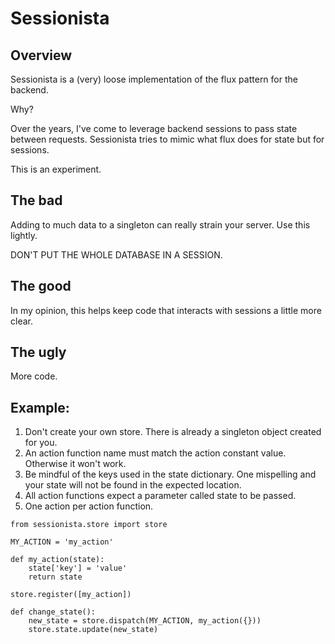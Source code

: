 Sessionista
===

## Overview

Sessionista is a (very) loose implementation of the flux pattern for the backend.

Why?

Over the years, I've come to leverage backend sessions to pass state between requests.
Sessionista tries to mimic what flux does for state but for sessions.

This is an experiment.


## The bad

Adding to much data to a singleton can really strain your server.
Use this lightly. 

DON'T PUT THE WHOLE DATABASE IN A SESSION.

## The good

In my opinion, this helps keep code that interacts with sessions
a little more clear.

## The ugly

More code.


## Example:

1. Don't create your own store. There is already a singleton object created for you.
2. An action function name must match the action constant value. Otherwise it won't work.
3. Be mindful of the keys used in the state dictionary. One mispelling and your state will not be found in the expected location.
4. All action functions expect a parameter called state to be passed.
5. One action per action function.


```
from sessionista.store import store

MY_ACTION = 'my_action'

def my_action(state):
    state['key'] = 'value'
    return state

store.register([my_action])

def change_state():
    new_state = store.dispatch(MY_ACTION, my_action({}))
    store.state.update(new_state)

```